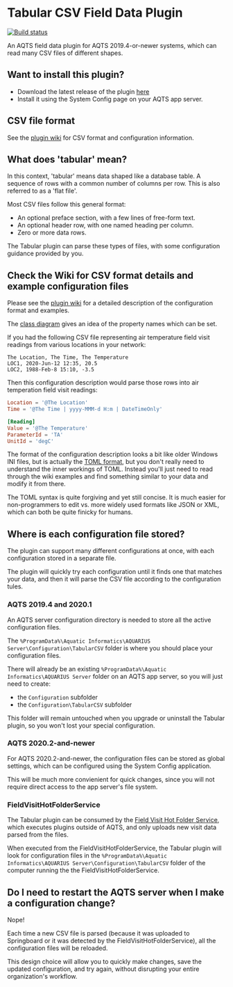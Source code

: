 # Tabular CSV Field Data Plugin

[![Build status](https://ci.appveyor.com/api/projects/status/rkpwslh6kmrt9pyr/branch/master?svg=true)](https://ci.appveyor.com/project/SystemsAdministrator/tabular-field-data-plugin/branch/master)

An AQTS field data plugin for AQTS 2019.4-or-newer systems, which can read many CSV files of different shapes.

## Want to install this plugin?

- Download the latest release of the plugin [here](../../releases/latest)
- Install it using the System Config page on your AQTS app server.

## CSV file format

See the [plugin wiki](../../wiki) for CSV format and configuration information.

## What does 'tabular' mean?

In this context, 'tabular' means data shaped like a database table. A sequence of rows with a common number of columns per row. This is also referred to as a 'flat file'.

Most CSV files follow this general format:

- An optional preface section, with a few lines of free-form text.
- An optional header row, with one named heading per column.
- Zero or more data rows.

The Tabular plugin can parse these types of files, with some configuration guidance provided by you.

## Check the Wiki for CSV format details and example configuration files

Please see the [plugin wiki](../../wiki) for a detailed description of the configuration format and examples.

The [class diagram](docs/Readme.md) gives an idea of the property names which can be set.

If you had the following CSV file representing air temperature field visit readings from various locations in your network:

```csv
The Location, The Time, The Temperature
LOC1, 2020-Jun-12 12:35, 20.5
LOC2, 1988-Feb-8 15:10, -3.5
```

Then this configuration description would parse those rows into air temperation field visit readings:
```toml
Location = '@The Location'
Time = '@The Time | yyyy-MMM-d H:m | DateTimeOnly'

[Reading]
Value = '@The Temperature'
ParameterId = 'TA'
UnitId = 'degC'
```

The format of the configuration description looks a bit like older Windows INI files, but is actually the [TOML format](https://github.com/toml-lang/toml/blob/master/README.md#example), but you don't really need to understand the inner workings of TOML. Instead you'll just need to read through the wiki examples and find something similar to your data and modify it from there.

The TOML syntax is quite forgiving and yet still concise. It is much easier for non-programmers to edit vs. more widely used formats like JSON or XML, which can both be quite finicky for humans.

## Where is each configuration file stored?

The plugin can support many different configurations at once, with each configuration stored in a separate file.

The plugin will quickly try each configuration until it finds one that matches your data, and then it will parse the CSV file according to the configuration tules.

### AQTS 2019.4 and 2020.1

An AQTS server configuration directory is needed to store all the active configuration files.

The `%ProgramData%\Aquatic Informatics\AQUARIUS Server\Configuration\TabularCSV` folder is where you should place your configuration files.

There will already be an existing `%ProgramData%\Aquatic Informatics\AQUARIUS Server` folder on an AQTS app server, so you will just need to create:
- the `Configuration` subfolder
- the `Configuration\TabularCSV` subfolder

This folder will remain untouched when you upgrade or uninstall the Tabular plugin, so you won't lost your special configuration.

### AQTS 2020.2-and-newer

For AQTS 2020.2-and-newer, the configuration files can be stored as global settings, which can be configured using the System Config application.

This will be much more convienient for quick changes, since you will not require direct access to the app server's file system.

### FieldVisitHotFolderService

The Tabular plugin can be consumed by the [Field Visit Hot Folder Service](https://github.com/AquaticInformatics/aquarius-field-data-framework/tree/master/src/FieldVisitHotFolderService#field-visit-hot-folder-service), which executes plugins outside of AQTS, and only uploads new visit data parsed from the files.

When executed from the FieldVisitHotFolderService, the Tabular plugin will look for configuration files in the `%ProgramData%\Aquatic Informatics\AQUARIUS Server\Configuration\TabularCSV` folder of the computer running the the FieldVisitHotFolderService.

## Do I need to restart the AQTS server when I make a configuration change?

Nope!

Each time a new CSV file is parsed (because it was uploaded to Springboard or it was detected by the FieldVisitHotFolderService), all the configuration files will be reloaded.

This design choice will allow you to quickly make changes, save the updated configuration, and try again, without disrupting your entire organization's workflow.
